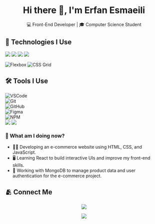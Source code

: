 <h1 align="center">Hi there 👋, I'm Erfan Esmaeili</h1>

<p align="center">
  💻 Front-End Developer | 🎓 Computer Science Student
</p>








## 🚀 Technologies I Use
<p align="left"> <img src="https://img.shields.io/badge/HTML5-E34F26?style=for-the-badge&logo=html5&logoColor=white" /> <img src="https://img.shields.io/badge/CSS3-1572B6?style=for-the-badge&logo=css3&logoColor=white" /> <img src="https://img.shields.io/badge/Bootstrap-7952B3?style=for-the-badge&logo=bootstrap&logoColor=white" /> <img src="https://img.shields.io/badge/JavaScript-F7DF1E?style=for-the-badge&logo=javascript&logoColor=black" /> </p>

![Flexbox](https://img.shields.io/badge/Flexbox-CSS-blueviolet?style=for-the-badge)
![CSS Grid](https://img.shields.io/badge/CSS%20Grid-CSS-blue?style=for-the-badge)
## 🛠️ Tools I Use

![VSCode](https://img.shields.io/badge/VSCode-007ACC?style=for-the-badge&logo=visual-studio-code&logoColor=white)  
![Git](https://img.shields.io/badge/Git-F05032?style=for-the-badge&logo=git&logoColor=white)  
![GitHub](https://img.shields.io/badge/GitHub-181717?style=for-the-badge&logo=github&logoColor=white)  
![Figma](https://img.shields.io/badge/Figma-F24E1E?style=for-the-badge&logo=figma&logoColor=white)  
![NPM](https://img.shields.io/badge/NPM-%23CB3837.svg?style=for-the-badge&logo=npm&logoColor=white)  
  <img src="https://img.shields.io/badge/MongoDB-47A248?style=for-the-badge&logo=mongodb&logoColor=white" /> 
  <img src="https://img.shields.io/badge/Studio%203T-7C8D3C?style=for-the-badge&logo=studio3t&logoColor=white" />


### 🧠 What am I doing now?
- 🧑‍💻 Developing an e-commerce website using HTML, CSS, and JavaScript.
- 🖥️ Learning React to build interactive UIs and improve my front-end skills.
- 🔧 Working with MongoDB to manage product data and user authentication for the e-commerce project.








<h2>🫂 Connect Me</h2>
<p align=center>
  <a href='erfan.esmaili1382@gmail.com'>
  <img src='https://img.shields.io/badge/Gmail-send_message-blue?style=plastic&logo=Gmail&logoColor=red&labelColor=white&color=red'/>
</a>
 </p>
<p align=center>
<a href='https://t.me/tetis132'>
  <img src='https://img.shields.io/badge/Telegram-send_message-blue?logo=telegram'/>
</a>
</p>



